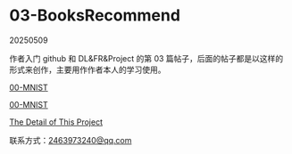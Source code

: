 # 03-BooksRecommend

20250509

作者入门 github 和 DL&FR&Project 的第 03 篇帖子，后面的帖子都是以这样的形式来创作，主要用作作者本人的学习使用。

[00-MNIST](https://github.com/fangqing408/00-MNIST)

[00-MNIST](https://github.com/fangqing408/01-CosFace-ArcFace)

[The Detail of This Project](https://github.com/fangqing408/02-BooksRecommend/blob/master/recognition/README.md)

联系方式：2463973240@qq.com

